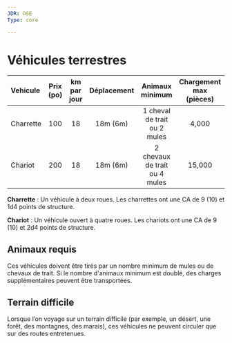 ```yaml
---
JDR: OSE
Type: core

---
```

# Véhicules terrestres


| Vehicule | Prix (po) | km par jour | Déplacement |      Animaux minimum       | Chargement max (pièces) |       Animaux supplémentaires        | Chargement  maximum (pièces) |
| :------ | :-------: | :-----------: | :-----------: | :-----------------------: | :--------------: | :-----------------------: | :--------------: |
| Charrette     |    100    |      18       |   18m (6m)   | 1 cheval de trait ou 2 mules	  |      4,000       | 2 chevaux de trait ou 4 mules |      8,000       |
| Chariot    |    200    |      18       |   18m (6m)   | 2 chevaux de trait ou 4 mules	 |      15,000      | 4 chevaux de trait ou 8 mules	 |      25,000      |

**Charrette** : Un véhicule à deux roues. Les charrettes ont une CA de 9 (10) et 1d4 points de structure.

**Chariot** : Un véhicule ouvert à quatre roues. Les chariots ont une CA de 9 (10) et 2d4 points de structure.


## Animaux requis
Ces véhicules doivent être tirés par un nombre minimum de mules ou de chevaux de trait. Si le nombre d'animaux minimum est doublé, des charges supplémentaires peuvent être transportées.

## Terrain difficile
Lorsque l’on voyage sur un terrain difficile (par exemple, un désert, une forêt, des montagnes, des marais), ces véhicules ne peuvent circuler que sur des routes entretenues.